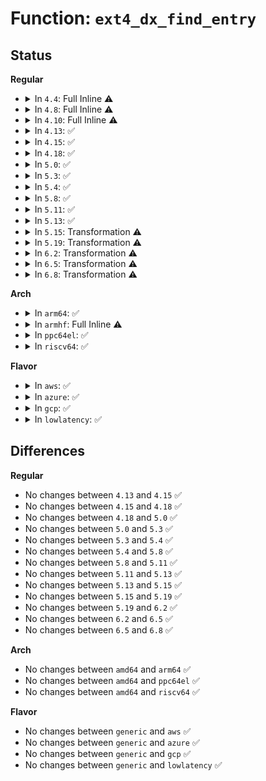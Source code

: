 # Function: <code>ext4_dx_find_entry</code>

## Status
<b>Regular</b>
<ul>
<li>
<details>
<summary>In <code>4.4</code>: Full Inline ⚠️</summary>

**Collision:** Unique Static

**Inline:** Full

**Transformation:** False

**Instances:**

```
In fs/ext4/namei.c (ffffffff812a421f)
Location: fs/ext4/namei.c:1501
Inline: True
Inline callers:
  - fs/ext4/namei.c:ext4_find_entry
```
</details>
</li>
<li>
<details>
<summary>In <code>4.8</code>: Full Inline ⚠️</summary>

**Collision:** Unique Static

**Inline:** Full

**Transformation:** False

**Instances:**

```
In fs/ext4/namei.c (ffffffff812d313a)
Location: fs/ext4/namei.c:1511
Inline: True
Inline callers:
  - fs/ext4/namei.c:ext4_find_entry
```
</details>
</li>
<li>
<details>
<summary>In <code>4.10</code>: Full Inline ⚠️</summary>

**Collision:** Unique Static

**Inline:** Full

**Transformation:** False

**Instances:**

```
In fs/ext4/namei.c (ffffffff812e8e8a)
Location: fs/ext4/namei.c:1513
Inline: True
Inline callers:
  - fs/ext4/namei.c:ext4_find_entry
```
</details>
</li>
<li>
<details>
<summary>In <code>4.13</code>: ✅</summary>

```c
struct buffer_head *ext4_dx_find_entry(struct inode *dir, struct ext4_filename *fname, struct ext4_dir_entry_2 **res_dir);
```

**Collision:** Unique Static

**Inline:** No

**Transformation:** False

**Instances:**

```
In fs/ext4/namei.c (ffffffff81318200)
Location: fs/ext4/namei.c:1483
Inline: False
Direct callers:
  - fs/ext4/namei.c:ext4_find_entry
```
**Symbols:**

```
ffffffff81318200-ffffffff81318372: ext4_dx_find_entry (STB_LOCAL)
```
</details>
</li>
<li>
<details>
<summary>In <code>4.15</code>: ✅</summary>

```c
struct buffer_head *ext4_dx_find_entry(struct inode *dir, struct ext4_filename *fname, struct ext4_dir_entry_2 **res_dir);
```

**Collision:** Unique Static

**Inline:** No

**Transformation:** False

**Instances:**

```
In fs/ext4/namei.c (ffffffff8133ca60)
Location: fs/ext4/namei.c:1488
Inline: False
Direct callers:
  - fs/ext4/namei.c:ext4_find_entry
```
**Symbols:**

```
ffffffff8133ca60-ffffffff8133cbd2: ext4_dx_find_entry (STB_LOCAL)
```
</details>
</li>
<li>
<details>
<summary>In <code>4.18</code>: ✅</summary>

```c
struct buffer_head *ext4_dx_find_entry(struct inode *dir, struct ext4_filename *fname, struct ext4_dir_entry_2 **res_dir);
```

**Collision:** Unique Static

**Inline:** No

**Transformation:** False

**Instances:**

```
In fs/ext4/namei.c (ffffffff8136afa0)
Location: fs/ext4/namei.c:1490
Inline: False
Direct callers:
  - fs/ext4/namei.c:ext4_find_entry
```
**Symbols:**

```
ffffffff8136afa0-ffffffff8136b129: ext4_dx_find_entry (STB_LOCAL)
```
</details>
</li>
<li>
<details>
<summary>In <code>5.0</code>: ✅</summary>

```c
struct buffer_head *ext4_dx_find_entry(struct inode *dir, struct ext4_filename *fname, struct ext4_dir_entry_2 **res_dir);
```

**Collision:** Unique Static

**Inline:** No

**Transformation:** False

**Instances:**

```
In fs/ext4/namei.c (ffffffff81383460)
Location: fs/ext4/namei.c:1491
Inline: False
Direct callers:
  - fs/ext4/namei.c:ext4_find_entry
```
**Symbols:**

```
ffffffff81383460-ffffffff813835e9: ext4_dx_find_entry (STB_LOCAL)
```
</details>
</li>
<li>
<details>
<summary>In <code>5.3</code>: ✅</summary>

```c
struct buffer_head *ext4_dx_find_entry(struct inode *dir, struct ext4_filename *fname, struct ext4_dir_entry_2 **res_dir);
```

**Collision:** Unique Static

**Inline:** No

**Transformation:** False

**Instances:**

```
In fs/ext4/namei.c (ffffffff813acc70)
Location: fs/ext4/namei.c:1622
Inline: False
Direct callers:
  - fs/ext4/namei.c:__ext4_find_entry
```
**Symbols:**

```
ffffffff813acc70-ffffffff813acdfb: ext4_dx_find_entry (STB_LOCAL)
```
</details>
</li>
<li>
<details>
<summary>In <code>5.4</code>: ✅</summary>

```c
struct buffer_head *ext4_dx_find_entry(struct inode *dir, struct ext4_filename *fname, struct ext4_dir_entry_2 **res_dir);
```

**Collision:** Unique Static

**Inline:** No

**Transformation:** False

**Instances:**

```
In fs/ext4/namei.c (ffffffff813c5bb0)
Location: fs/ext4/namei.c:1623
Inline: False
Direct callers:
  - fs/ext4/namei.c:__ext4_find_entry
```
**Symbols:**

```
ffffffff813c5bb0-ffffffff813c5d3b: ext4_dx_find_entry (STB_LOCAL)
```
</details>
</li>
<li>
<details>
<summary>In <code>5.8</code>: ✅</summary>

```c
struct buffer_head *ext4_dx_find_entry(struct inode *dir, struct ext4_filename *fname, struct ext4_dir_entry_2 **res_dir);
```

**Collision:** Unique Static

**Inline:** No

**Transformation:** False

**Instances:**

```
In fs/ext4/namei.c (ffffffff81411fe0)
Location: fs/ext4/namei.c:1629
Inline: False
Direct callers:
  - fs/ext4/namei.c:__ext4_find_entry
```
**Symbols:**

```
ffffffff81411fe0-ffffffff814121ac: ext4_dx_find_entry (STB_LOCAL)
```
</details>
</li>
<li>
<details>
<summary>In <code>5.11</code>: ✅</summary>

```c
struct buffer_head *ext4_dx_find_entry(struct inode *dir, struct ext4_filename *fname, struct ext4_dir_entry_2 **res_dir);
```

**Collision:** Unique Static

**Inline:** No

**Transformation:** False

**Instances:**

```
In fs/ext4/namei.c (ffffffff81425480)
Location: fs/ext4/namei.c:1619
Inline: False
Direct callers:
  - fs/ext4/namei.c:__ext4_find_entry
```
**Symbols:**

```
ffffffff81425480-ffffffff8142564c: ext4_dx_find_entry (STB_LOCAL)
```
</details>
</li>
<li>
<details>
<summary>In <code>5.13</code>: ✅</summary>

```c
struct buffer_head *ext4_dx_find_entry(struct inode *dir, struct ext4_filename *fname, struct ext4_dir_entry_2 **res_dir);
```

**Collision:** Unique Static

**Inline:** No

**Transformation:** False

**Instances:**

```
In fs/ext4/namei.c (ffffffff8142c090)
Location: fs/ext4/namei.c:1706
Inline: False
Direct callers:
  - fs/ext4/namei.c:__ext4_find_entry
```
**Symbols:**

```
ffffffff8142c090-ffffffff8142c25c: ext4_dx_find_entry (STB_LOCAL)
```
</details>
</li>
<li>
<details>
<summary>In <code>5.15</code>: Transformation ⚠️</summary>

```c
struct buffer_head *ext4_dx_find_entry(struct inode *dir, struct ext4_filename *fname, struct ext4_dir_entry_2 **res_dir);
```

**Collision:** Unique Static

**Inline:** No

**Transformation:** True

**Instances:**

```
In fs/ext4/namei.c (0)
Location: fs/ext4/namei.c:1707
Inline: False
Direct callers:
  - fs/ext4/namei.c:__ext4_find_entry
```
**Symbols:**

```
ffffffff8147ff30-ffffffff81480105: ext4_dx_find_entry (STB_LOCAL)
ffffffff81cccc59-ffffffff81cccc80: ext4_dx_find_entry.cold (STB_LOCAL)
```
</details>
</li>
<li>
<details>
<summary>In <code>5.19</code>: Transformation ⚠️</summary>

```c
struct buffer_head *ext4_dx_find_entry(struct inode *dir, struct ext4_filename *fname, struct ext4_dir_entry_2 **res_dir);
```

**Collision:** Unique Static

**Inline:** No

**Transformation:** True

**Instances:**

```
In fs/ext4/namei.c (0)
Location: fs/ext4/namei.c:1753
Inline: False
Direct callers:
  - fs/ext4/namei.c:__ext4_find_entry
```
**Symbols:**

```
ffffffff81502e30-ffffffff8150301e: ext4_dx_find_entry (STB_LOCAL)
ffffffff81e7fb36-ffffffff81e7fb5f: ext4_dx_find_entry.cold (STB_LOCAL)
```
</details>
</li>
<li>
<details>
<summary>In <code>6.2</code>: Transformation ⚠️</summary>

```c
struct buffer_head *ext4_dx_find_entry(struct inode *dir, struct ext4_filename *fname, struct ext4_dir_entry_2 **res_dir);
```

**Collision:** Unique Static

**Inline:** No

**Transformation:** True

**Instances:**

```
In fs/ext4/namei.c (0)
Location: fs/ext4/namei.c:1758
Inline: False
Direct callers:
  - fs/ext4/namei.c:__ext4_find_entry
```
**Symbols:**

```
ffffffff8159d960-ffffffff8159db4e: ext4_dx_find_entry (STB_LOCAL)
ffffffff8206fff6-ffffffff8207001f: ext4_dx_find_entry.cold (STB_LOCAL)
```
</details>
</li>
<li>
<details>
<summary>In <code>6.5</code>: Transformation ⚠️</summary>

```c
struct buffer_head *ext4_dx_find_entry(struct inode *dir, struct ext4_filename *fname, struct ext4_dir_entry_2 **res_dir);
```

**Collision:** Unique Static

**Inline:** No

**Transformation:** True

**Instances:**

```
In fs/ext4/namei.c (0)
Location: fs/ext4/namei.c:1773
Inline: False
Direct callers:
  - fs/ext4/namei.c:__ext4_find_entry
```
**Symbols:**

```
ffffffff815d41c0-ffffffff815d43ae: ext4_dx_find_entry (STB_LOCAL)
ffffffff820efb8f-ffffffff820efbb8: ext4_dx_find_entry.cold (STB_LOCAL)
```
</details>
</li>
<li>
<details>
<summary>In <code>6.8</code>: Transformation ⚠️</summary>

```c
struct buffer_head *ext4_dx_find_entry(struct inode *dir, struct ext4_filename *fname, struct ext4_dir_entry_2 **res_dir);
```

**Collision:** Unique Static

**Inline:** No

**Transformation:** True

**Instances:**

```
In fs/ext4/namei.c (0)
Location: fs/ext4/namei.c:1777
Inline: False
Direct callers:
  - fs/ext4/namei.c:__ext4_find_entry
```
**Symbols:**

```
ffffffff8160c870-ffffffff8160ca5e: ext4_dx_find_entry (STB_LOCAL)
ffffffff821ccc67-ffffffff821ccc90: ext4_dx_find_entry.cold (STB_LOCAL)
```
</details>
</li>
</ul>
<b>Arch</b>
<ul>
<li>
<details>
<summary>In <code>arm64</code>: ✅</summary>

```c
struct buffer_head *ext4_dx_find_entry(struct inode *dir, struct ext4_filename *fname, struct ext4_dir_entry_2 **res_dir);
```

**Collision:** Unique Static

**Inline:** No

**Transformation:** False

**Instances:**

```
In fs/ext4/namei.c (ffff80001049d6a8)
Location: fs/ext4/namei.c:1623
Inline: False
Direct callers:
  - fs/ext4/namei.c:__ext4_find_entry
```
**Symbols:**

```
ffff80001049d6a8-ffff80001049d834: ext4_dx_find_entry (STB_LOCAL)
```
</details>
</li>
<li>
<details>
<summary>In <code>armhf</code>: Full Inline ⚠️</summary>

**Collision:** Unique Static

**Inline:** Full

**Transformation:** False

**Instances:**

```
In fs/ext4/namei.c (c065f6f8)
Location: fs/ext4/namei.c:1623
Inline: True
Inline callers:
  - fs/ext4/namei.c:__ext4_find_entry
```
</details>
</li>
<li>
<details>
<summary>In <code>ppc64el</code>: ✅</summary>

```c
struct buffer_head *ext4_dx_find_entry(struct inode *dir, struct ext4_filename *fname, struct ext4_dir_entry_2 **res_dir);
```

**Collision:** Unique Static

**Inline:** No

**Transformation:** False

**Instances:**

```
In fs/ext4/namei.c (c0000000005c8ca0)
Location: fs/ext4/namei.c:1623
Inline: False
Direct callers:
  - fs/ext4/namei.c:__ext4_find_entry
```
**Symbols:**

```
c0000000005c8ca0-c0000000005c8eac: ext4_dx_find_entry (STB_LOCAL)
```
</details>
</li>
<li>
<details>
<summary>In <code>riscv64</code>: ✅</summary>

```c
struct buffer_head *ext4_dx_find_entry(struct inode *dir, struct ext4_filename *fname, struct ext4_dir_entry_2 **res_dir);
```

**Collision:** Unique Static

**Inline:** No

**Transformation:** False

**Instances:**

```
In fs/ext4/namei.c (ffffffe0003203da)
Location: fs/ext4/namei.c:1623
Inline: False
Direct callers:
  - fs/ext4/namei.c:__ext4_find_entry
```
**Symbols:**

```
ffffffe0003203da-ffffffe00032051c: ext4_dx_find_entry (STB_LOCAL)
```
</details>
</li>
</ul>
<b>Flavor</b>
<ul>
<li>
<details>
<summary>In <code>aws</code>: ✅</summary>

```c
struct buffer_head *ext4_dx_find_entry(struct inode *dir, struct ext4_filename *fname, struct ext4_dir_entry_2 **res_dir);
```

**Collision:** Unique Static

**Inline:** No

**Transformation:** False

**Instances:**

```
In fs/ext4/namei.c (ffffffff813be190)
Location: fs/ext4/namei.c:1623
Inline: False
Direct callers:
  - fs/ext4/namei.c:__ext4_find_entry
```
**Symbols:**

```
ffffffff813be190-ffffffff813be31b: ext4_dx_find_entry (STB_LOCAL)
```
</details>
</li>
<li>
<details>
<summary>In <code>azure</code>: ✅</summary>

```c
struct buffer_head *ext4_dx_find_entry(struct inode *dir, struct ext4_filename *fname, struct ext4_dir_entry_2 **res_dir);
```

**Collision:** Unique Static

**Inline:** No

**Transformation:** False

**Instances:**

```
In fs/ext4/namei.c (ffffffff813aec20)
Location: fs/ext4/namei.c:1623
Inline: False
Direct callers:
  - fs/ext4/namei.c:__ext4_find_entry
```
**Symbols:**

```
ffffffff813aec20-ffffffff813aedab: ext4_dx_find_entry (STB_LOCAL)
```
</details>
</li>
<li>
<details>
<summary>In <code>gcp</code>: ✅</summary>

```c
struct buffer_head *ext4_dx_find_entry(struct inode *dir, struct ext4_filename *fname, struct ext4_dir_entry_2 **res_dir);
```

**Collision:** Unique Static

**Inline:** No

**Transformation:** False

**Instances:**

```
In fs/ext4/namei.c (ffffffff813bb790)
Location: fs/ext4/namei.c:1623
Inline: False
Direct callers:
  - fs/ext4/namei.c:__ext4_find_entry
```
**Symbols:**

```
ffffffff813bb790-ffffffff813bb91b: ext4_dx_find_entry (STB_LOCAL)
```
</details>
</li>
<li>
<details>
<summary>In <code>lowlatency</code>: ✅</summary>

```c
struct buffer_head *ext4_dx_find_entry(struct inode *dir, struct ext4_filename *fname, struct ext4_dir_entry_2 **res_dir);
```

**Collision:** Unique Static

**Inline:** No

**Transformation:** False

**Instances:**

```
In fs/ext4/namei.c (ffffffff813d0720)
Location: fs/ext4/namei.c:1623
Inline: False
Direct callers:
  - fs/ext4/namei.c:__ext4_find_entry
```
**Symbols:**

```
ffffffff813d0720-ffffffff813d08ab: ext4_dx_find_entry (STB_LOCAL)
```
</details>
</li>
</ul>

## Differences
<b>Regular</b>
<ul>
<li>
No changes between <code>4.13</code> and <code>4.15</code> ✅
</li>
<li>
No changes between <code>4.15</code> and <code>4.18</code> ✅
</li>
<li>
No changes between <code>4.18</code> and <code>5.0</code> ✅
</li>
<li>
No changes between <code>5.0</code> and <code>5.3</code> ✅
</li>
<li>
No changes between <code>5.3</code> and <code>5.4</code> ✅
</li>
<li>
No changes between <code>5.4</code> and <code>5.8</code> ✅
</li>
<li>
No changes between <code>5.8</code> and <code>5.11</code> ✅
</li>
<li>
No changes between <code>5.11</code> and <code>5.13</code> ✅
</li>
<li>
No changes between <code>5.13</code> and <code>5.15</code> ✅
</li>
<li>
No changes between <code>5.15</code> and <code>5.19</code> ✅
</li>
<li>
No changes between <code>5.19</code> and <code>6.2</code> ✅
</li>
<li>
No changes between <code>6.2</code> and <code>6.5</code> ✅
</li>
<li>
No changes between <code>6.5</code> and <code>6.8</code> ✅
</li>
</ul>
<b>Arch</b>
<ul>
<li>
No changes between <code>amd64</code> and <code>arm64</code> ✅
</li>
<li>
No changes between <code>amd64</code> and <code>ppc64el</code> ✅
</li>
<li>
No changes between <code>amd64</code> and <code>riscv64</code> ✅
</li>
</ul>
<b>Flavor</b>
<ul>
<li>
No changes between <code>generic</code> and <code>aws</code> ✅
</li>
<li>
No changes between <code>generic</code> and <code>azure</code> ✅
</li>
<li>
No changes between <code>generic</code> and <code>gcp</code> ✅
</li>
<li>
No changes between <code>generic</code> and <code>lowlatency</code> ✅
</li>
</ul>
